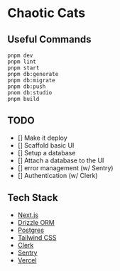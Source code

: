 # Chaotic Cats

## Useful Commands

    pnpm dev
    pnpm lint
    pnpm start
    pnpm db:generate
    pnpm db:migrate
    pnpm db:push
    pnom db:studio
    pnpm build

## TODO

- [] Make it deploy
- [] Scaffold basic UI
- [] Setup a database
- [] Attach a database to the UI
- [] error management (w/ Sentry)
- [] Authentication (w/ Clerk)

## Tech Stack

- [Next.js](https://nextjs.org)
- [Drizzle ORM](https://orm.drizzle.team)
- [Postgres](https://www.postgresql.org/)
- [Tailwind CSS](https://tailwindcss.com)
- [Clerk](https://clerk.com/)
- [Sentry](https://sentry.io/)
- [Vercel](https://vercel.com/)

